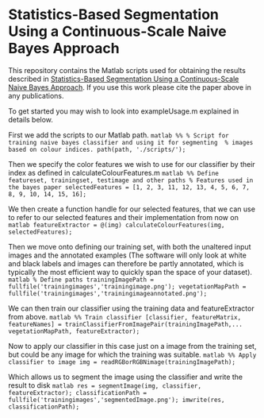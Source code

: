 Statistics-Based Segmentation Using a Continuous-Scale Naive Bayes Approach
===========================================================================

This repository contains the Matlab scripts used for obtaining the results
described in [Statistics-Based Segmentation Using a Continuous-Scale Naive Bayes Approach](http://dx.doi.org/10.1016/j.compag.2014.10.009 "DOI lookup").
If you use this work please cite the paper above in any publications.

To get started you may wish to look into exampleUsage.m explained in details 
below.

First we add the scripts to our Matlab path.
    ```matlab
    %%
    % Script for training naive bayes classifier and using it for segmenting 
    % images based on colour indices.
    path(path, './scripts/');
    ```

Then we specify the color features we wish to use for our classifier by their
index as defined in calculateColourFeatures.m
    ```matlab
    %% Define featureset, trainingset, testimage and other paths
    % Features used in the bayes paper
    selectedFeatures = [1, 2, 3, 11, 12, 13, 4, 5, 6, 7, 8, 9, 10, 14, 15, 16];
    ```

We then create a function handle for our selected features, that we can use to
refer to our selected features and their implementation from now on
    ```matlab
    featureExtractor = @(img) calculateColourFeatures(img, selectedFeatures);
    ```

Then we move onto defining our training set, with both the unaltered input images
and the annotated examples (The software will only look at white and black labels
and images can therefore be partly annotated, which is typically the most 
efficient way to quickly span the space of your dataset).
    ```matlab
    % Define paths
    trainingImagePath = fullfile('trainingimages','trainingimage.png');
    vegetationMapPath = fullfile('trainingimages','trainingimageannotated.png');
    ```
    
We can then train our classifier using the training data and featureExtractor
from above.
    ```matlab
    %% Train classifier
    [classifier, featureMatrix, featureNames] = trainClassifierFromImagePair(trainingImagePath,...
                                                          vegetationMapPath, featureExtractor);
    ```
    
Now to apply our classifier in this case just on a image from the training set,
but could be any image for which the training was suitable.
    ```matlab
    %% Apply classifier to image
    img = readRGBorRGBNimage(trainingImagePath);
    ```
    
Which allows us to segment the image using the classifier and write the result
to disk
    ```matlab
    res = segmentImage(img, classifier, featureExtractor);
    classificationPath = fullfile('trainingimages','segmentedImage.png');
    imwrite(res, classificationPath);
    ```